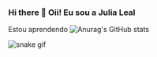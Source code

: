 ### Hi there 👋 Oii! Eu sou a Julia Leal


Estou aprendendo 
![Anurag's GitHub stats](https://github-readme-stats.vercel.app/api?username=devJuliaLeal&show_icons=true&theme=radical)


           
          

          
          




![snake gif](https://github.com/devJuliaLeal/devJuliaLeal/blob/output/github-contribution-grid-snake.svg)
